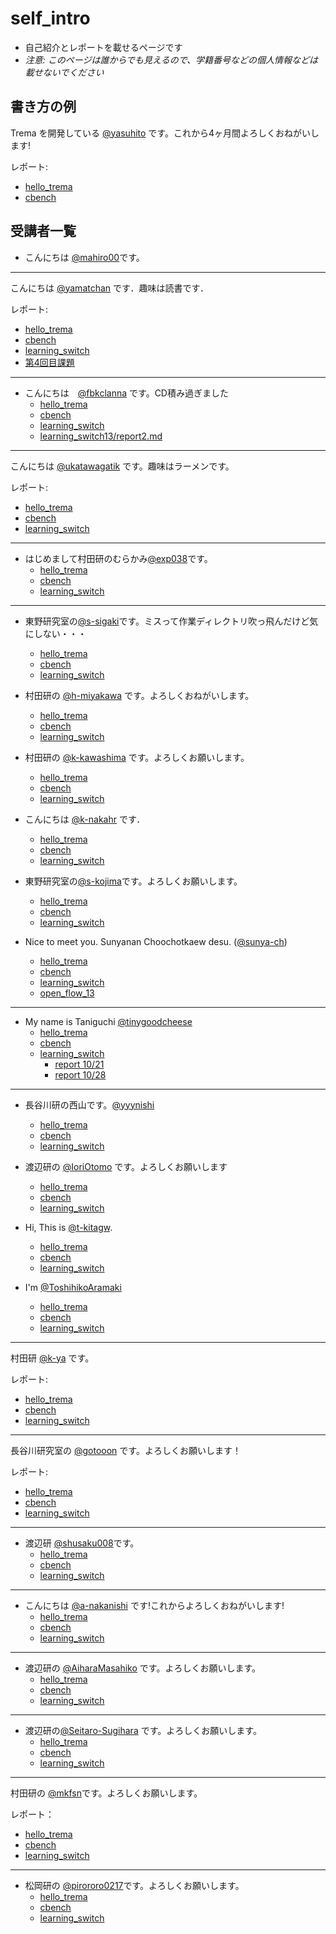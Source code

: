 # self_intro

* 自己紹介とレポートを載せるページです
* _注意: このページは誰からでも見えるので、学籍番号などの個人情報などは載せないでください_

## 書き方の例

Trema を開発している [@yasuhito](https://github.com/yasuhito) です。これから4ヶ月間よろしくおねがいします!

レポート:
* [hello_trema](http://www.yahoo.co.jp/)
* [cbench](http://www.yahoo.co.jp/)
 
## 受講者一覧

* こんにちは [@mahiro00](https://github.com/mahiro00)です。

----

こんにちは [@yamatchan](https://github.com/yamatchan) です．趣味は読書です．

レポート:
* [hello_trema](https://github.com/yamatchan/hello_trema)
* [cbench](https://github.com/handai-trema/cbench-yamatchan)
* [learning_switch](https://github.com/handai-trema/learning_switch-yamatchan)
* [第4回目課題](https://github.com/handai-trema/learning_switch-yamatchan/blob/master/report2.md)

----

* こんにちは　[@fbkclanna](https://github.com/fbkclanna) です。CD積み過ぎました
    * [hello_trema](https://github.com/fbkclanna/hello_trema)
    * [cbench](https://github.com/handai-trema/cbench-fbkclanna)
    * [learning_switch](https://github.com/handai-trema/learning_switch-fbkclanna)
    * [learning_switch13/report2.md](https://github.com/handai-trema/learning_switch-fbkclanna/blob/master/report2.md)
----

こんにちは [@ukatawagatik](https://github.com/ukatawagatik) です。趣味はラーメンです。
 
レポート:
* [hello_trema](https://github.com/ukatawagatik/hello_trema)
* [cbench](https://github.com/handai-trema/cbench-ukatawagatik)
* [learning_switch](https://github.com/ukatawagatik/learning_switch)

----

* はじめまして村田研のむらかみ[@exp038](http://github.com/exp038)です。
    * [hello_trema](https://github.com/exp038/hello_trema)
    * [cbench](https://github.com/handai-trema/cbench-exp038)
    * [learning_switch](https://github.com/handai-trema/learning_switch-exp038)

----

* 東野研究室の[@s-sigaki](https://github.com/s-sigaki)です。ミスって作業ディレクトリ吹っ飛んだけど気にしない・・・
    * [hello_trema](https://github.com/s-sigaki/hello_trema)
    * [cbench](https://github.com/handai-trema/cbench-s-sigaki)
    * [learning_switch](https://github.com/handai-trema/learning_switch-s-sigaki)
* 村田研の [@h-miyakawa](https://github.com/h-miyakawa) です。よろしくおねがいします。
    * [hello_trema](https://github.com/h-miyakawa/hello_trema)
    * [cbench](https://github.com/handai-trema/cbench-h-miyakawa)
    * [learning_switch](https://github.com/handai-trema/learning_switch-h-miyakawa)
* 村田研の [@k-kawashima](https://github.com/k-kawashima) です。よろしくお願いします。
    * [hello_trema](https://github.com/k-kawashima/hello_trema)
    * [cbench](https://github.com/handai-trema/cbench-k-kawashima)
    * [learning_switch](https://github.com/handai-trema/learning_switch-k-kawashima)
* こんにちは [@k-nakahr](https://github.com/k-nakahr) です．
    * [hello_trema](https://github.com/k-nakahr/hello_trema)
    * [cbench](https://github.com/handai-trema/cbench-k-nakahr)
    * [learning_switch](https://github.com/handai-trema/learning_switch-k-nakahr)
* 東野研究室の[@s-kojima](https://github.com/s-kojima)です。よろしくお願いします。
    * [hello_trema](https://github.com/s-kojima/hello_trema)
    * [cbench](https://github.com/handai-trema/cbench-s-kojima)
    * [learning_switch](https://github.com/handai-trema/learning_switch-s-kojima)

* Nice to meet you. Sunyanan Choochotkaew desu. ([@sunya-ch](https://github.com/sunya-ch))
    * [hello_trema](https://github.com/sunya-ch/hello_trema)
    * [cbench](https://github.com/handai-trema/cbench-sunya-ch)
    * [learning_switch](https://github.com/handai-trema/learning_switch-sunya-ch/)
    * [open_flow_13](https://github.com/handai-trema/learning_switch-sunya-ch/blob/master/report13.md)

----

* My name is Taniguchi [@tinygoodcheese](https://github.com/tinygoodcheese)
    * [hello_trema](https://github.com/tinygoodcheese/hello_trema) 
    * [cbench](https://github.com/handai-trema/cbench-tinygoodcheese)
    * [learning_switch](https://github.com/handai-trema/learning_switch-tinygoodcheese)
    	* [report 10/21](https://github.com/handai-trema/learning_switch-tinygoodcheese/blob/master/report.md)
    	* [report 10/28](https://github.com/handai-trema/learning_switch-tinygoodcheese/blob/master/report_1028.md)

----

* 長谷川研の西山です。[@yyynishi](https://github.com/yyynishi)
    * [hello_trema](https://github.com/yyynishi/hello_trema)
    * [cbench](https://github.com/handai-trema/cbench-yyynishi)
    * [learning_switch](https://github.com/handai-trema/learning_switch-yyynishi) 
* 渡辺研の [@IoriOtomo](https://github.com/IoriOtomo) です。よろしくお願いします
    * [hello_trema](https://github.com/IoriOtomo/hello_trema)
    * [cbench](https://github.com/handai-trema/cbench-IoriOtomo)
    * [learning_switch](https://github.com/handai-trema/learning_switch-IoriOtomo/)
* Hi, This is [@t-kitagw](https://github.com/t-kitagw).
    * [hello_trema](https://github.com/t-kitagw/hello_trema)
    * [cbench](https://github.com/handai-trema/cbench-t-kitagw)
    * [learning_switch](https://github.com/handai-trema/learning_switch-t-kitagw)

* I'm [@ToshihikoAramaki](https://github.com/ToshihikoAramaki)
    * [hello_trema](https://github.com/ToshihikoAramaki/hello_trema)
    * [cbench](https://github.com/handai-trema/cbench-ToshihikoAramaki)
    * [learning_switch](https://github.com/handai-trema/learning_switch-ToshihikoAramaki)

----

村田研 [@k-ya](https://github.com/k-ya) です。
 
レポート:
   * [hello_trema](https://github.com/k-ya/hello_trema)
   * [cbench](https://github.com/handai-trema/cbench-k-ya)
   * [learning_switch](https://github.com/handai-trema/learning_switch-k-ya)

----

長谷川研究室の [@gotooon](https://github.com/gotooon) です。よろしくお願いします！

レポート:
* [hello_trema](https://github.com/gotooon/hello_trema)
* [cbench](https://github.com/handai-trema/cbench-gotooon)
* [learning_switch](https://github.com/handai-trema/learning_switch-gotooon)

----

* 渡辺研 [@shusaku008](https://github.com/shusaku008)です。
    * [hello_trema](https://github.com/shusaku008/hello_trema)
    * [cbench](https://github.com/handai-trema/cbench-shusaku008)
    * [learning_switch](https://github.com/handai-trema/learning_switch-shusaku008)

----

* こんにちは [@a-nakanishi](https://github.com/a-nakanishi) です!これからよろしくおねがいします!
    * [hello_trema](https://github.com/a-nakanishi/hello_trema)
    * [cbench](https://github.com/handai-trema/cbench-a-nakanishi)
    * [learning_switch](https://github.com/handai-trema/learning_switch-a-nakanishi)

----

* 渡辺研の [@AiharaMasahiko](https://github.com/AiharaMasahiko) です。よろしくお願いします。
    * [hello_trema](https://github.com/AiharaMasahiko/hello_trema)
    * [cbench](https://github.com/handai-trema/cbench-AiharaMasahiko)
    * [learning_switch](https://github.com/handai-trema/learning_switch-AiharaMasahiko)

----

* 渡辺研の[@Seitaro-Sugihara](https://github.com/Seitaro-Sugihara) です。よろしくお願いします。
    * [hello_trema](https:/github.com/Seitaro-Sugihara/hello_trema)
    * [cbench](https://github.com/handai-trema/cbench-Seitaro-Sugihara)
    * [learning_switch](https://github.com/handai-trema/learning_switch-Seitaro-Sugihara)

----

村田研の [@mkfsn](https://github.com/mkfsn)です。よろしくお願いします。

レポート：
  * [hello_trema](https://github.com/mkfsn/hello_trema)
  * [cbench](https://github.com/handai-trema/cbench-mkfsn)
  * [learning_switch](https://github.com/handai-trema/learning_switch-mkfsn)

----

* 松岡研の [@pirororo0217](https://github.com/pirororo0217)です。よろしくお願いします。
    * [hello_trema](https:/github.com/pirororo0217/hello_trema)
    * [cbench](https://github.com/handai-trema/cbench-pirororo0217)	
    * [learning_switch](https://github.com/handai-trema/learning_switch-pirororo0217) 

 
